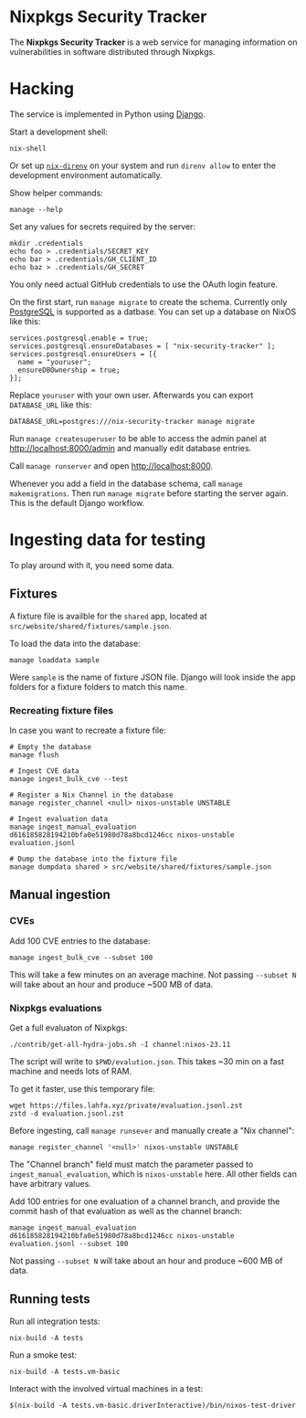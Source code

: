 # Nixpkgs Security Tracker

The **Nixpkgs Security Tracker** is a web service for managing information on vulnerabilities in software distributed through Nixpkgs.

# Hacking

The service is implemented in Python using [Django](https://www.djangoproject.com/).

Start a development shell:

```console
nix-shell
```

Or set up [`nix-direnv`](https://github.com/nix-community/nix-direnv) on your system and run `direnv allow` to enter the development environment automatically.

Show helper commands:

```console
manage --help
```

Set any values for secrets required by the server:

```console
mkdir .credentials
echo foo > .credentials/SECRET_KEY
echo bar > .credentials/GH_CLIENT_ID
echo baz > .credentials/GH_SECRET
```

You only need actual GitHub credentials to use the OAuth login feature.

On the first start, run `manage migrate` to create the schema.
Currently only [PostgreSQL](https://www.postgresql.org/) is supported as a datbase. You can set up a database on NixOS like this:

```
services.postgresql.enable = true;
services.postgresql.ensureDatabases = [ "nix-security-tracker" ];
services.postgresql.ensureUsers = [{
  name = "youruser";
  ensureDBOwnership = true;
}];
```

Replace `youruser` with your own user. Afterwards you can export `DATABASE_URL` like this:

```
DATABASE_URL=postgres:///nix-security-tracker manage migrate
```

Run `manage createsuperuser` to be able to access the admin panel at <http://localhost:8000/admin> and manually edit database entries.

Call `manage runserver` and open <http://localhost:8000>.

Whenever you add a field in the database schema, call `manage makemigrations`.
Then run `manage migrate` before starting the server again.
This is the default Django workflow.

# Ingesting data for testing

To play around with it, you need some data.

## Fixtures

A fixture file is availble for the `shared` app, located at `src/website/shared/fixtures/sample.json`.

To load the data into the database:

```console
manage loaddata sample
```

Were `sample` is the name of fixture JSON file. Django will look inside the app folders for a fixture folders to match this name.

### Recreating fixture files

In case you want to recreate a fixture file:

```console
# Empty the database
manage flush

# Ingest CVE data
manage ingest_bulk_cve --test

# Register a Nix Channel in the database
manage register_channel <null> nixos-unstable UNSTABLE

# Ingest evaluation data
manage ingest_manual_evaluation d616185828194210bfa0e51980d78a8bcd1246cc nixos-unstable evaluation.jsonl

# Dump the database into the fixture file
manage dumpdata shared > src/website/shared/fixtures/sample.json
```

## Manual ingestion

### CVEs

Add 100 CVE entries to the database:

```console
manage ingest_bulk_cve --subset 100
```

This will take a few minutes on an average machine.
Not passing `--subset N` will take about an hour and produce ~500 MB of data.

### Nixpkgs evaluations

Get a full evaluaton of Nixpkgs:

```console
./contrib/get-all-hydra-jobs.sh -I channel:nixos-23.11
```

The script will write to `$PWD/evalution.json`.
This takes ~30 min on a fast machine and needs lots of RAM.

To get it faster, use this temporary file:

```console
wget https://files.lahfa.xyz/private/evaluation.jsonl.zst
zstd -d evaluation.jsonl.zst
```

Before ingesting, call `manage runsever` and manually create a "Nix channel":

```console
manage register_channel '<null>' nixos-unstable UNSTABLE
```

The "Channel branch" field must match the parameter passed to `ingest_manual_evaluation`, which is `nixos-unstable` here.
All other fields can have arbitrary values.

Add 100 entries for one evaluation of a channel branch, and provide the commit hash of that evaluation as well as the channel branch:

```console
manage ingest_manual_evaluation d616185828194210bfa0e51980d78a8bcd1246cc nixos-unstable evaluation.jsonl --subset 100
```

Not passing `--subset N` will take about an hour and produce ~600 MB of data.

## Running tests

Run all integration tests:

```console
nix-build -A tests
```

Run a smoke test:

```console
nix-build -A tests.vm-basic
```

Interact with the involved virtual machines in a test:

```
$(nix-build -A tests.vm-basic.driverInteractive)/bin/nixos-test-driver
```

